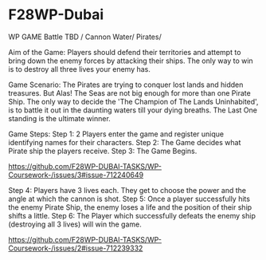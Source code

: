 # F28WP-Dubai

WP GAME Battle TBD / Cannon Water/ Pirates/

Aim of the Game: Players should defend their territories and attempt to bring down the enemy forces by attacking their ships. The only way to win is to destroy all three lives your enemy has.

Game Scenario: The Pirates are trying to conquer lost lands and hidden treasures. But Alas! The Seas are not big enough for more than one Pirate Ship. The only way to decide the 'The Champion of The Lands Uninhabited', is to battle it out in the daunting waters till your dying breaths. The Last One standing is the ultimate winner.

Game Steps: Step 1: 2 Players enter the game and register unique identifying names for their characters. Step 2: The Game decides what Pirate ship the players receive. Step 3: The Game Begins.





https://github.com/F28WP-DUBAI-TASKS/WP-Coursework-/issues/3#issue-712240649









Step 4: Players have 3 lives each. They get to choose the power and the angle at which the cannon is shot. Step 5: Once a player successfully hits the enemy Pirate Ship, the enemy loses a life and the position of their ship shifts a little. Step 6: The Player which successfully defeats the enemy ship (destroying all 3 lives) will win the game.










https://github.com/F28WP-DUBAI-TASKS/WP-Coursework-/issues/2#issue-712239332









